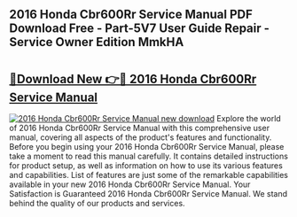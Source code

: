 ## 2016 Honda Cbr600Rr Service Manual PDF Download Free - Part-5V7 User Guide Repair - Service Owner Edition MmkHA

# <h2><a href="http://bc11679.oget.top/?id=2016+Honda+Cbr600Rr+Service+Manual">🔗Download New 👉🔴 2016 Honda Cbr600Rr Service Manual</a></h2>

[![2016 Honda Cbr600Rr Service Manual new download](https://i.imgur.com/5g1atiW.png)](http://bc11679.oget.top/?id=2016+Honda+Cbr600Rr+Service+Manual)
Explore the world of 2016 Honda Cbr600Rr Service Manual with this comprehensive user manual, covering all aspects of the product's features and functionality. Before you begin using your 2016 Honda Cbr600Rr Service Manual, please take a moment to read this manual carefully. It contains detailed instructions for product setup, as well as information on how to use its various features and capabilities. List of features are just some of the remarkable capabilities available in your new 2016 Honda Cbr600Rr Service Manual. Your Satisfaction is Guaranteed 2016 Honda Cbr600Rr Service Manual. We stand behind the quality of our products and services.
